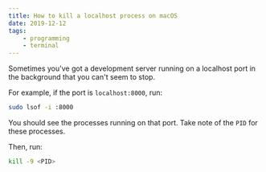```yaml
---
title: How to kill a localhost process on macOS
date: 2019-12-12
tags:
    - programming
    - terminal
---
```

Sometimes you've got a development server running on a localhost port in the background that you can't seem to stop.

For example, if the port is `localhost:8000`, run:

```bash
sudo lsof -i :8000
```

You should see the processes running on that port. Take note of the `PID` for these processes.

Then, run:

```bash
kill -9 <PID>
```
